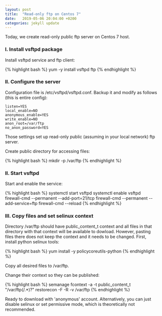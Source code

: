 ```yaml
---
layout: post
title:  "Read-only ftp on Centos 7"
date:   2019-05-06 20:04:00 +0200
categories: jekyll update
---
```


Today, we create read-only public ftp server on Centos 7 host.

### I. Install vsftpd package

Install vsftpd service and ftp client:

{% highlight bash %}
yum -y install vsftpd ftp
{% endhighlight %}


### II. Configure the server 

Configuration file is /etc/vsftpd/vsftpd.conf. Backup it and modify as follows (this is entire config):

```
listen=YES
local_enable=NO
anonymous_enable=YES
write_enable=NO
anon_root=/var/ftp
no_anon_password=YES
```

Those settings set up read-only public (assuming in your local network) ftp server.

Create public directory for accessing files:

{% highlight bash %}
mkdir -p /var/ftp
{% endhighlight %}

### II. Start vsftpd

Start and enable the service:

{% highlight bash %}
systemctl start vsftpd
systemctl enable vsftpd
firewall-cmd --permanent --add-port=21/tcp
firewall-cmd --permanent --add-service=ftp
firewall-cmd --reload
{% endhighlight %}

### III. Copy files and set selinux context

Directory /var/ftp should have public_content_t context and all files in that directory with that context will be available to dowload. However, pasting files there does not keep the context and it needs to be changed. First, install python selinux tools:

{% highlight bash %}
yum install -y policycoreutils-python
{% endhighlight %}

Copy all desired files to /var/ftp. 

Change their context so they can be published:

{% highlight bash %}
semanage fcontext -a -t public_content_t "/var/ftp(/.*)?"
restorecon -F -R -v /var/ftp
{% endhighlight %}

Ready to download with 'anonymous' account. Alternatively, you can just disable selinux or set permissive mode, which is theoretically not recommended.
